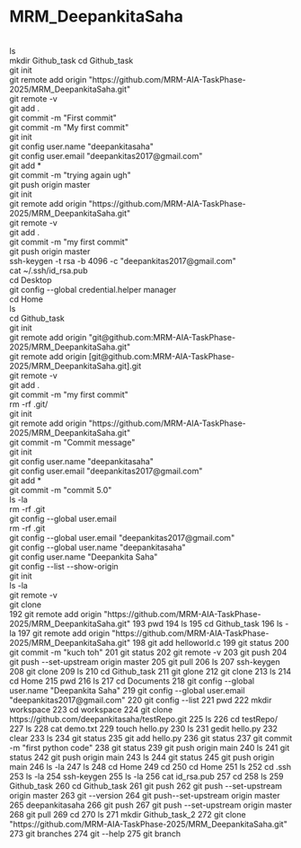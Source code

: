 # MRM_DeepankitaSaha
<br>
 ls <br>
 mkdir Github_task
 cd Github_task <br>
 git init <br>
 git remote add origin "https://github.com/MRM-AIA-TaskPhase-2025/MRM_DeepankitaSaha.git" <br>
 git remote -v <br>
 git add . <br>
 git commit -m "First commit" <br>
 git commit -m "My first commit" <br>
 git init <br>
 git config user.name "deepankitasaha" <br>
 git config user.email "deepankitas2017@gmail.com" <br>
 git add * <br>
 git commit -m "trying again ugh" <br>
 git push origin master <br>
 git init <br>
 git remote add origin "https://github.com/MRM-AIA-TaskPhase-2025/MRM_DeepankitaSaha.git" <br>
 git remote -v <br>
 git add . <br>
 git commit -m "my first commit" <br>
 git push origin master <br>
 ssh-keygen -t rsa -b 4096 -c "deepankitas2017@gmail.com" <br>
 cat ~/.ssh/id_rsa.pub <br>
 cd Desktop <br>
 git config --global credential.helper manager <br>
 cd Home <br>
 ls <br>
 cd Github_task <br>
 git init <br>
 git remote add origin "git@github.com:MRM-AIA-TaskPhase-2025/MRM_DeepankitaSaha.git" <br>
 git remote add origin [git@github.com:MRM-AIA-TaskPhase-2025/MRM_DeepankitaSaha.git].git <br>
 git remote -v <br>
 git add . <br>
 git commit -m "my first commit" <br>
 rm -rf .git/ <br>
 git init <br>
 git remote add origin "https://github.com/MRM-AIA-TaskPhase-2025/MRM_DeepankitaSaha.git" <br>
 git commit -m "Commit message" <br>
 git init <br>
 git config user.name "deepankitasaha" <br>
 git config user.email "deepankitas2017@gmail.com" <br>
 git add * <br>
 git commit -m "commit 5.0" <br>
 ls -la <br>
 rm -rf .git <br>
 git config --global user.email <br>
 rm -rf .git <br>
 git config --global user.email "deepankitas2017@gmail.com" <br>
 git config --global user.name "deepankitasaha" <br>
 git config user.name "Deepankita Saha" <br>
 git config --list --show-origin <br>
 git init <br>
 ls -la <br>
 git remote -v <br>
 git clone <br>
  192  git remote add origin "https://github.com/MRM-AIA-TaskPhase-2025/MRM_DeepankitaSaha.git"
  193  pwd
  194  ls
  195  cd Github_task
  196  ls -la
  197  git remote add origin "https://github.com/MRM-AIA-TaskPhase-2025/MRM_DeepankitaSaha.git"
  198  git add helloworld.c
  199  git status
  200  git commit -m "kuch toh"
  201  git status
  202  git remote -v
  203  git push
  204  git push --set-upstream origin master
  205  git pull
  206  ls
  207  ssh-keygen
  208  git clone
  209  ls
  210  cd Github_task
  211  git glone
  212  git clone
  213  ls
  214  cd Home
  215  pwd
  216  ls
  217  cd Documents
  218  git config --global user.name "Deepankita Saha"
  219  git config --global user.email "deepankitas2017@gmail.com"
  220  git config --list
  221  pwd
  222  mkdir workspace
  223  cd workspace
  224  git clone https://github.com/deepankitasaha/testRepo.git
  225  ls 
  226  cd testRepo/
  227  ls
  228  cat demo.txt
  229  touch hello.py
  230  ls
  231  gedit hello.py
  232  clear
  233  ls
  234  git status
  235  git add hello.py
  236  git status
  237  git commit -m "first python code"
  238  git status
  239  git push origin main
  240  ls
  241  git status
  242  git push origin main
  243  ls
  244  git status
  245  git push origin main
  246  ls -la
  247  ls
  248  cd Home
  249  cd
  250  cd Home
  251  ls
  252  cd .ssh
  253  ls -la
  254  ssh-keygen
  255  ls -la
  256  cat id_rsa.pub
  257  cd
  258  ls
  259  Github_task
  260  cd Github_task
  261  git push
  262  git push --set-upstream origin master
  263  git --version
  264  git push--set-upstream origin master
  265  deepankitasaha
  266  git push
  267  git push --set-upstream origin master
  268  git pull
  269  cd
  270  ls
  271  mkdir Github_task_2
  272  git clone "https://github.com/MRM-AIA-TaskPhase-2025/MRM_DeepankitaSaha.git"
  273  git branches
  274  git --help
  275  git branch
